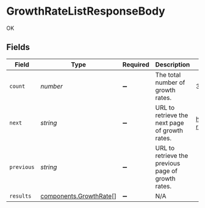 # GrowthRateListResponseBody

OK


## Fields

| Field                                                            | Type                                                             | Required                                                         | Description                                                      | Example                                                          |
| ---------------------------------------------------------------- | ---------------------------------------------------------------- | ---------------------------------------------------------------- | ---------------------------------------------------------------- | ---------------------------------------------------------------- |
| `count`                                                          | *number*                                                         | :heavy_minus_sign:                                               | The total number of growth rates.                                | 3                                                                |
| `next`                                                           | *string*                                                         | :heavy_minus_sign:                                               | URL to retrieve the next page of growth rates.                   | https://pokeapi.co/api/v2/growth-rate/?offset=20&limit=20        |
| `previous`                                                       | *string*                                                         | :heavy_minus_sign:                                               | URL to retrieve the previous page of growth rates.               |                                                                  |
| `results`                                                        | [components.GrowthRate](../../models/components/growthrate.md)[] | :heavy_minus_sign:                                               | N/A                                                              |                                                                  |